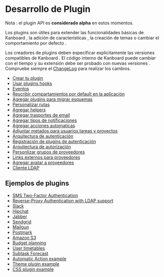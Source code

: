 Desarrollo de Plugin 
====================

Nota : el plugin API es **considerado alpha** en estos momentos.

Los plugins son útiles para extender las funcionalidades básicas de Kanboard , la adición de características , la creación de temas o cambiar el comportamiento por defecto .

Los creadores de plugins deben especificar explícitamente las versiones compatibles de Kanboard . El código interno de Kanboard puede cambiar con el tiempo y su extensión debe ser probado con nuevas versiones . Compruebe siempre el [ChangeLog](https://github.com/kanboard/kanboard/blob/master/ChangeLog) para realizar los cambios.

- [Crear tu plugin](plugin-registration.markdown)
- [Usar plugins hooks](plugin-hooks.markdown)
- [Eventos](plugin-events.markdown)
- [Rescribir compartamientos por default en la aplicación](plugin-overrides.markdown)
- [Agregar plugins para migrar esquemas](plugin-schema-migrations.markdown)
- [Personalizar rutas](plugin-routes.markdown)
- [Agregar helpers](plugin-helpers.markdown)
- [Agregar trasportes de email ](plugin-mail-transports.markdown)
- [Agregar tipos de notificaciones](plugin-notifications.markdown)
- [Agregar acciones automaticas](plugin-automatic-actions.markdown)
- [Adjuntar metados para usuarios,tareas y proyectos](plugin-metadata.markdown)
- [Arquitectura de autenticación](plugin-authentication-architecture.markdown)
- [Registración de plugins de autenticación](plugin-authentication.markdown)
- [Arquitectura de autorización](plugin-authorization-architecture.markdown)
- [Personlizar grupos de proveedores](plugin-group-provider.markdown)
- [Links externos para proveedores](plugin-external-link.markdown)
- [Agregar avatar a proveedores](plugin-avatar-provider.markdown)
- [Cliente LDAP](plugin-ldap-client.markdown)

Ejemplos de plugins
-------------------

- [SMS Two-Factor Authentication](https://github.com/kanboard/plugin-sms-2fa)
- [Reverse-Proxy Authentication with LDAP support](https://github.com/kanboard/plugin-reverse-proxy-ldap)
- [Slack](https://github.com/kanboard/plugin-slack)
- [Hipchat](https://github.com/kanboard/plugin-hipchat)
- [Jabber](https://github.com/kanboard/plugin-jabber)
- [Sendgrid](https://github.com/kanboard/plugin-sendgrid)
- [Mailgun](https://github.com/kanboard/plugin-mailgun)
- [Postmark](https://github.com/kanboard/plugin-postmark)
- [Amazon S3](https://github.com/kanboard/plugin-s3)
- [Budget planning](https://github.com/kanboard/plugin-budget)
- [User timetables](https://github.com/kanboard/plugin-timetable)
- [Subtask Forecast](https://github.com/kanboard/plugin-subtask-forecast)
- [Automatic Action example](https://github.com/kanboard/plugin-example-automatic-action)
- [Theme plugin example](https://github.com/kanboard/plugin-example-theme)
- [CSS plugin example](https://github.com/kanboard/plugin-example-css)
